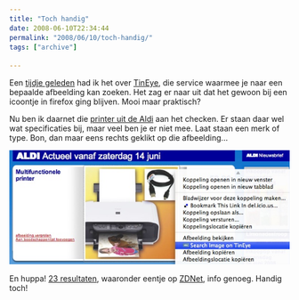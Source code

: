 ```yaml
---
title: "Toch handig"
date: 2008-06-10T22:34:44
permalink: "2008/06/10/toch-handig/"
tags: ["archive"]

---
```

Een [tijdje geleden](http://www.donebysimon.be/2008/05/29/techtalk/ "http://www.donebysimon.be/2008/05/29/techtalk/") had ik het over [TinEye](http://tineye.com/ "http://tineye.com"), die service waarmee je naar een bepaalde afbeelding kan zoeken. Het zag er naar uit dat het gewoon bij een icoontje in firefox ging blijven. Mooi maar praktisch?

Nu ben ik daarnet die [printer uit de Aldi](http://aldi-bn.aldi.be/OFFER_BN_SA/OFFER_24/OFF02.SHTML "http://aldi-bn.aldi.be/OFFER_BN_SA/OFFER_24/OFF02.SHTML") aan het checken. Er staan daar wel wat specificaties bij, maar veel ben je er niet mee. Laat staan een merk of type. Bon, dan maar eens rechts geklikt op die afbeelding…

[![](/images/blog/2008/06/tineye-printer.jpg "tineye-printer")](http://tineye.com/search/e094cce85075be1e9fb33c1065d68d9cec7ceb3c)

En huppa! [23 resultaten](http://tineye.com/search/e094cce85075be1e9fb33c1065d68d9cec7ceb3c "http://tineye.com/search/e094cce85075be1e9fb33c1065d68d9cec7ceb3c"), waaronder eentje op [ZDNet](http://review.zdnet.com/multifunction-devices/canon-pixma-mp140/4507-3181_16-32507745.html?tag=ut "http://review.zdnet.com/multifunction-devices/canon-pixma-mp140/4507-3181_16-32507745.html?tag=ut"), info genoeg. Handig toch!

